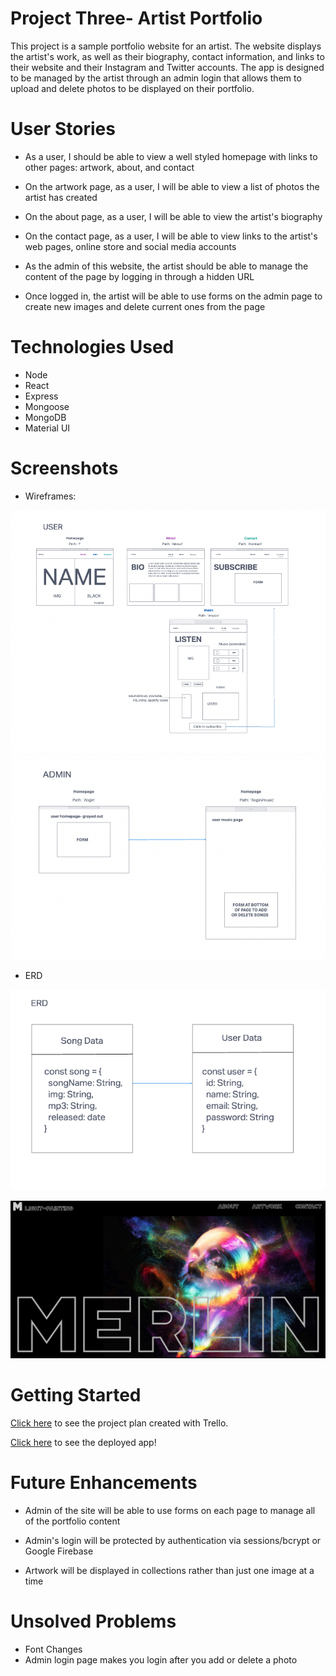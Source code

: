 # Project Three- Artist Portfolio

This project is a sample portfolio website for an artist.  The website displays the artist's work, as well as their biography, contact information, and links to their website and their Instagram and Twitter accounts.  The app is designed to be managed by the artist through an admin login that allows them to upload and delete photos to be displayed on their portfolio.

# User Stories

- As a user, I should be able to view a well styled homepage with links to other pages: artwork, about, and contact

- On the artwork page, as a user, I will be able to view a list of photos the artist has created

- On the about page, as a user, I will be able to view the artist's biography

- On the contact page, as a user, I will be able to view links to the artist's web pages, online store and social media accounts

- As the admin of this website, the artist should be able to manage the content of the page by logging in through a hidden URL

- Once logged in, the artist will be able to use forms on the admin page to create new images and delete current ones from the page


# Technologies Used

- Node
- React
- Express
- Mongoose
- MongoDB
- Material UI

# Screenshots

- Wireframes:

![Wireframes](public/assets/screenshots/Wireframe1.png)
![Wireframes](public/assets/screenshots/Wireframe2.png)

- ERD

![Wireframes](public/assets/screenshots/ERD.png)

![AppHompage](public/assets/screenshots/app_hompage.png)


# Getting Started

[Click here](https://trello.com/invite/b/8qPUbezZ/135fe9b3bd995c501d78987d35b1fd1d/project-three) to see the project plan created with Trello.

[Click here](https://vast-castle-55899.herokuapp.com/) to see the deployed app!

# Future Enhancements

- Admin of the site will be able to use forms on each page to manage all of the portfolio content

- Admin's login will be protected by authentication via sessions/bcrypt or Google Firebase

- Artwork will be displayed in collections rather than just one image at a time

# Unsolved Problems

- Font Changes
- Admin login page makes you login after you add or delete a photo